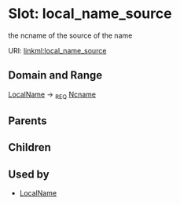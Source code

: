 
# Slot: local_name_source


the ncname of the source of the name

URI: [linkml:local_name_source](https://w3id.org/linkml/local_name_source)


## Domain and Range

[LocalName](LocalName.md) ->  <sub>REQ</sub> [Ncname](types/Ncname.md)

## Parents


## Children


## Used by

 * [LocalName](LocalName.md)
